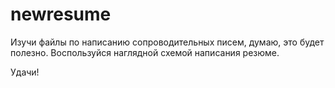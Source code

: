 # newresume
Изучи файлы по написанию сопроводительных писем, думаю, это будет полезно.
Воспользуйся наглядной схемой написания резюме.

Удачи!
